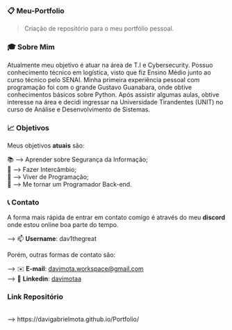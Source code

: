 ### 📋 Meu-Portfolio
 
> Criação de repositório para o meu portfólio pessoal.

### 🎓 Sobre Mim

Atualmente meu objetivo é atuar na área de T.I e Cybersecurity. Possuo conhecimento técnico em logística, visto que fiz Ensino Médio junto ao curso técnico pelo SENAI. Minha primeira experiência pessoal com programação foi com o grande Gustavo Guanabara, onde obtive conhecimentos básicos sobre Python. Após assistir algumas aulas, obtive interesse na área e decidi ingressar na Universidade Tirandentes (UNIT) no curso de Análise e Desenvolvimento de Sistemas. 

### 📈 Objetivos

Meus objetivos **atuais** são:

📚 --> Aprender sobre Segurança da Informação; <br>
🦅 --> Fazer Intercâmbio; <br>
💼 --> Viver de Programação; <br>
📌 --> Me tornar um Programador Back-end. 

### 📞 Contato

A forma mais rápida de entrar em contato comigo é através do meu **discord** onde estou online boa parte do tempo. 

--> 📫 **Username**: dav1thegreat

Porém, outras formas de contato são:

--> ✉️ **E-mail**: davimota.workspace@gmail.com <br>
--> 📱 **Linkedin**: [davimotaa](https://www.linkedin.com/in/davimotaa/)

### Link Repositório 
<br>
--> https://davigabrielmota.github.io/Portfolio/
